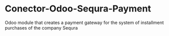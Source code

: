 # Conector-Odoo-Sequra-Payment
Odoo module that creates a payment gateway for the system of installment purchases of the company Sequra
